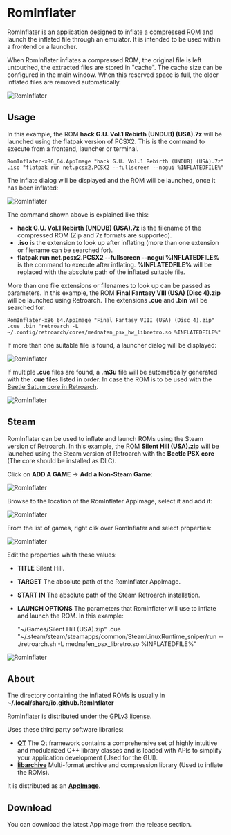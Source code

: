 # RomInflater

RomInflater is an application designed to inflate a compressed ROM and launch the inflated file through an emulator. It is intended to be used within a frontend or a launcher.

When RomInflater inflates a compressed ROM, the original file is left untouched, the extracted files are stored in "cache". The cache size can be configured in the main window. When this reserved space is full, the older inflated files are removed automatically.

![RomInflater](https://www.dropbox.com/s/0ttbwtcdcygi5ti/main_window.png?raw=1)


## Usage

In this example, the ROM **hack G.U. Vol.1 Rebirth (UNDUB) (USA).7z** will be launched using the flatpak version of PCSX2. This is the command to execute from a frontend, launcher or  terminal.

    RomInflater-x86_64.AppImage "hack G.U. Vol.1 Rebirth (UNDUB) (USA).7z" .iso "flatpak run net.pcsx2.PCSX2 --fullscreen --nogui %INFLATEDFILE%"

The inflate dialog will be displayed and the ROM will be launched, once it has been inflated:

![RomInflater](https://www.dropbox.com/s/1mvit5inngij6nv/inflate_window.png?raw=1)

The command shown above is explained like this:

* **hack G.U. Vol.1 Rebirth (UNDUB) (USA).7z** is the filename of the compressed ROM (Zip and 7z formats are supported).
* **.iso** is the extension to look up after inflating (more than one extension or filename can be searched for).
* **flatpak run net.pcsx2.PCSX2 --fullscreen --nogui %INFLATEDFILE%** is the command to execute after inflating. **%INFLATEDFILE%** will be replaced with the absolute path of the inflated suitable file.


More than one file extensions or filenames to look up can be passed as parameters. In this example, the ROM **Final Fantasy VIII (USA) (Disc 4).zip** will be launched using Retroarch. The extensions **.cue** and **.bin** will be searched for.

    RomInflater-x86_64.AppImage "Final Fantasy VIII (USA) (Disc 4).zip" .cue .bin "retroarch -L ~/.config/retroarch/cores/mednafen_psx_hw_libretro.so %INFLATEDFILE%"


If more than one suitable file is found, a launcher dialog will be displayed:

![RomInflater](https://www.dropbox.com/s/4gdquacveubdtqs/launcher_window.png?raw=1)


If multiple **.cue** files are found, a **.m3u** file will be automatically generated with the **.cue** files listed in order. In case the ROM is to be used with the [Beetle Saturn core in Retroarch](https://docs.libretro.com/library/beetle_saturn/).

![RomInflater](https://www.dropbox.com/s/ibqdmc527ohnbxu/launcher_window_m3u.png?raw=1)


## Steam

RomInflater can be used to inflate and launch ROMs using the Steam version of Retroarch. In this example, the ROM **Silent Hill (USA).zip** will be launched using the Steam version of Retroarch with the **Beetle PSX core** (The core should be installed as DLC).


Click on **ADD A GAME** -> **Add a Non-Steam Game**:

![RomInflater](https://www.dropbox.com/s/bc3l26eadochl7q/steam_add_to.png?raw=1)


Browse to the location of the RomInflater AppImage, select it and add it:

![RomInflater](https://www.dropbox.com/s/v0z53cscxz6h66l/steam_add_to_select.png?raw=1)


From the list of games, right clik over RomInflater and select properties:

![RomInflater](https://www.dropbox.com/s/9ib0y2tp9ny1cvg/steam_properties.png?raw=1)


Edit the properties whith these values:

* **TITLE** Silent Hill.
* **TARGET** The absolute path of the RomInflater AppImage.
* **START IN** The absolute path of the Steam Retroarch installation.
* **LAUNCH OPTIONS** The parameters that RomInflater will use to inflate and launch the ROM. In this example:

    "~/Games/Silent Hill (USA).zip" .cue "~/.steam/steam/steamapps/common/SteamLinuxRuntime_sniper/run -- ./retroarch.sh -L mednafen_psx_libretro.so %INFLATEDFILE%"

![RomInflater](https://www.dropbox.com/s/xy9dnmo4t6dt7tv/steam_properties_edit.png?raw=1)



## About

The directory containing the inflated ROMs is usually in **~/.local/share/io.github.RomInflater**

RomInflater is distributed under the [GPLv3 license](https://www.gnu.org/licenses/gpl-3.0.en.html).

Uses these third party software libraries:

* **[QT](https://www.qt.io/)** The Qt framework contains a comprehensive set of highly intuitive and modularized C++ library classes and is loaded with APIs to simplify your application development (Used for the GUI).
* **[libarchive](https://www.libarchive.org/)** Multi-format archive and compression library (Used to inflate the ROMs).

It is distributed as an **[AppImage](https://appimage.org/)**.


## Download

You can download the latest AppImage from the release section.
